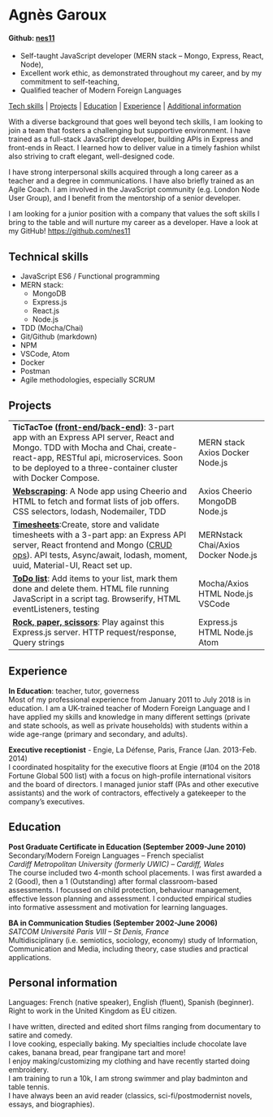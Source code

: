 # **Agnès Garoux**
#### Github: [nes11](https://github.com/nes11)

-	Self-taught JavaScript developer (MERN stack – Mongo, Express, React, Node),
- Excellent work ethic, as demonstrated throughout my career, and by my commitment
to self-teaching,
- Qualified teacher of Modern Foreign Languages


[Tech skills](#technical-skills) | [Projects](#projects) | [Education](#education) | [Experience](#experience) | [Additional information](#additional-information) 

With a diverse background that goes well beyond tech skills, I am looking to join a team that fosters a challenging but supportive environment. I have trained as a full-stack JavaScript developer, building APIs in Express and front-ends in React. I learned how to deliver value in a timely fashion whilst also striving to craft elegant, well-designed code. 

I have strong interpersonal skills acquired through a long career as a teacher and a degree in communications. I have also briefly trained as an Agile Coach. I am involved in the JavaScript community (e.g. London Node User Group), and I benefit from the mentorship of a senior developer. 

I am looking for a junior position with a company that values the soft skills I bring to the table and will nurture my career as a developer. Have a look at my GitHub! https://github.com/nes11

## **Technical skills**  
+ JavaScript ES6 / Functional programming
+ MERN stack: 
  * MongoDB 
  * Express.js
  * React.js
  * Node.js
+ TDD (Mocha/Chai)
+ Git/Github (markdown)
+ NPM
+ VSCode, Atom
+ Docker 
+ Postman
+ Agile methodologies, especially SCRUM

## **Projects**  
 
|   |   |
|---|---|
|**TicTacToe ([front-end](https://github.com/nes11/tictactoe-frontend)/[back-end](https://github.com/nes11/tictactoe-backend))**: 3-part app with an Express API server, React and Mongo. TDD with Mocha and Chai, create-react-app, RESTful api, microservices. Soon to be deployed to a three-container cluster with Docker Compose. | MERN stack Axios Docker Node.js |
|**[Webscraping](https://github.com/nes11/WebScraping)**: A Node app using Cheerio and HTML to fetch and format lists of job offers. CSS selectors, lodash, Nodemailer, TDD |  Axios Cheerio MongoDB Node.js |
|**[Timesheets](https://github.com/nes11/Timesheets)**:Create, store and validate timesheets with a 3-part app: an Express API server, React frontend and Mongo ([CRUD ops](https://github.com/nes11/mongodbCRUD)). API tests, Async/await, lodash, moment, uuid, Material-UI, React set up. | MERNstack Chai/Axios Docker Node.js |
|**[ToDo list](https://github.com/nes11/ToDoList)**: Add items to your list, mark them done and delete them. HTML file running JavaScript in a script tag. Browserify, HTML eventListeners, testing | Mocha/Axios HTML Node.js VSCode  |
|**[Rock, paper, scissors](https://github.com/nes11/RockPaperScissors)**: Play against this Express.js server. HTTP request/response, Query strings | Express.js HTML Node.js Atom  |

## **Experience**  
**In Education**: teacher, tutor, governess  
Most of my professional experience from January 2011 to July 2018 is in education. I am a UK-trained teacher of Modern Foreign Language and I have applied my skills and knowledge in many different settings (private and state schools, as well as private households) with students within a wide age-range (primary and secondary, and adults). 

**Executive receptionist** - Engie, La Défense, Paris, France (Jan. 2013-Feb. 2014)  
I coordinated hospitality for the executive floors at Engie (#104 on the 2018 Fortune Global 500 list) with a focus on high-profile international visitors and the board of directors. I managed junior staff (PAs and other executive assistants) and the work of contractors, effectively a gatekeeper to the company’s executives.

## **Education**  
**Post Graduate Certificate in Education (September 2009-June 2010)**  
Secondary/Modern Foreign Languages – French specialist  
_Cardiff Metropolitan University (formerly UWIC) – Cardiff, Wales_  
The course included two 4-month school placements. I was first awarded a 2 (Good), then a 1 (Outstanding) after formal classroom-based assessments. I focussed on child protection, behaviour management, effective lesson planning and assessment. I conducted empirical studies into formative assessment and motivation for learning languages.  

**BA in Communication Studies (September 2002-June 2006)**  
_SATCOM Université Paris VIII – St Denis, France_  
Multidisciplinary (i.e. semiotics, sociology, economy) study of Information, Communication and Media, including theory, case studies and practical applications. 

## **Personal information**
Languages: French (native speaker), English (fluent), Spanish (beginner).  
Right to work in the United Kingdom as EU citizen.

I have written, directed and edited short films ranging from documentary to satire and comedy.  
I love cooking, especially baking. My specialties include chocolate lave cakes, banana bread, pear frangipane tart and more!  
I enjoy making/customizing my clothing and have recently started doing embroidery.  
I am training to run a 10k, I am strong swimmer and play badminton and table tennis.  
I have always been an avid reader (classics, sci-fi/postmodernist novels, essays, and biographies).
